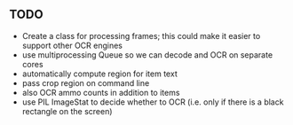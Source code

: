 TODO
----

* Create a class for processing frames; this could make it easier to
  support other OCR engines
* use multiprocessing Queue so we can decode and OCR on separate cores
* automatically compute region for item text
* pass crop region on command line
* also OCR ammo counts in addition to items
* use PIL ImageStat to decide whether to OCR (i.e. only if there is a
  black rectangle on the screen)
